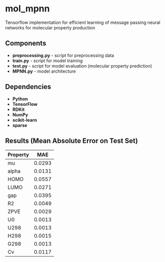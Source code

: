 # mol_mpnn
Tensorflow implementation for efficient learning of message passing neural networks for molecular property production

## Components
- **preprocessing.py** - script for preprocessing data
- **train.py** - script for model training
- **test.py** - script for model evaluation (molecular property prediction)
- **MPNN.py** - model architecture

## Dependencies
- **Python**
- **TensorFlow**
- **RDKit**
- **NumPy**
- **scikit-learn**
- **sparse**

## Results (Mean Absolute Error on Test Set)
| Property | MAE    |
|----------|--------|
| mu       | 0.0293 |
| alpha    | 0.0131 |
| HOMO     | 0.0557 |
| LUMO     | 0.0271 |
| gap      | 0.0395 |
| R2       | 0.0049 |
| ZPVE     | 0.0029 |
| U0       | 0.0013 |
| U298     | 0.0013 |
| H298     | 0.0015 |
| G298     | 0.0013 |
| Cv       | 0.0117 |
